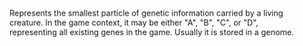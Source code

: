 Represents the smallest particle of genetic information carried by a living creature. In the game context, it may be either "A", "B", "C", or "D", representing all existing genes in the game. Usually it is stored in a genome.